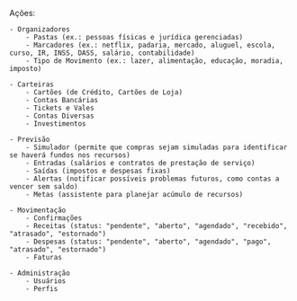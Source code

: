Ações:

    - Organizadores
        - Pastas (ex.: pessoas físicas e jurídica gerenciadas)
        - Marcadores (ex.: netflix, padaria, mercado, aluguel, escola, curso, IR, INSS, DASS, salário, contabilidade)
        - Tipo de Movimento (ex.: lazer, alimentação, educação, moradia, imposto)

    - Carteiras
        - Cartões (de Crédito, Cartões de Loja)
        - Contas Bancárias
        - Tickets e Vales
        - Contas Diversas
        - Investimentos

    - Previsão
        - Simulador (permite que compras sejam simuladas para identificar se haverá fundos nos recursos)
        - Entradas (salários e contratos de prestação de serviço)
        - Saídas (impostos e despesas fixas)
        - Alertas (notificar possíveis problemas futuros, como contas a vencer sem saldo)
        - Metas (assistente para planejar acúmulo de recursos)

    - Movimentação
        - Confirmações
        - Receitas (status: "pendente", "aberto", "agendado", "recebido", "atrasado", "estornado")
        - Despesas (status: "pendente", "aberto", "agendado", "pago", "atrasado", "estornado")
        - Faturas

    - Administração
        - Usuários
        - Perfis
